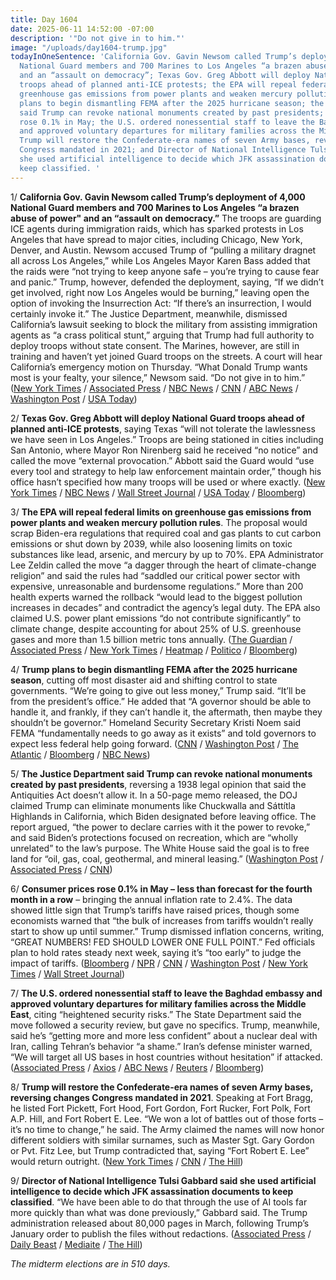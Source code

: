 ```yaml
---
title: Day 1604
date: 2025-06-11 14:52:00 -07:00
description: '"Do not give in to him."'
image: "/uploads/day1604-trump.jpg"
todayInOneSentence: 'California Gov. Gavin Newsom called Trump’s deployment of 4,000
  National Guard members and 700 Marines to Los Angeles “a brazen abuse of power"
  and an “assault on democracy”; Texas Gov. Greg Abbott will deploy National Guard
  troops ahead of planned anti-ICE protests; the EPA will repeal federal limits on
  greenhouse gas emissions from power plants and weaken mercury pollution rules; Trump
  plans to begin dismantling FEMA after the 2025 hurricane season; the Justice Department
  said Trump can revoke national monuments created by past presidents; consumer prices
  rose 0.1% in May; the U.S. ordered nonessential staff to leave the Baghdad embassy
  and approved voluntary departures for military families across the Middle East;
  Trump will restore the Confederate-era names of seven Army bases, reversing changes
  Congress mandated in 2021; and Director of National Intelligence Tulsi Gabbard said
  she used artificial intelligence to decide which JFK assassination documents to
  keep classified. '
---
```


1/ **California Gov. Gavin Newsom called Trump’s deployment of 4,000 National Guard members and 700 Marines to Los Angeles “a brazen abuse of power" and an “assault on democracy.”** The troops are guarding ICE agents during immigration raids, which has sparked protests in Los Angeles that have spread to major cities, including Chicago, New York, Denver, and Austin. Newsom accused Trump of “pulling a military dragnet all across Los Angeles,” while Los Angeles Mayor Karen Bass added that the raids were “not trying to keep anyone safe – you’re trying to cause fear and panic.” Trump, however, defended the deployment, saying, “If we didn’t get involved, right now Los Angeles would be burning,” leaving open the option of invoking the Insurrection Act: “If there’s an insurrection, I would certainly invoke it.” The Justice Department, meanwhile, dismissed California’s lawsuit seeking to block the military from assisting immigration agents as “a crass political stunt,” arguing that Trump had full authority to deploy troops without state consent. The Marines, however, are still in training and haven’t yet joined Guard troops on the streets. A court will hear California’s emergency motion on Thursday. “What Donald Trump wants most is your fealty, your silence,” Newsom said. “Do not give in to him.” ([New York Times](https://www.nytimes.com/2025/06/10/us/newsom-speech-trump-la-protests.html) / [Associated Press](https://apnews.com/article/donald-trump-gavin-newsom-california-immigration-protests-a6467fcd3fa66c945ac7c15c40362972) / [NBC News](https://www.nbcnews.com/politics/immigration/gavin-newsom-democracy-speech-trump-immigration-los-angeles-protests-rcna212237) / [CNN](https://www.cnn.com/2025/06/11/politics/gavin-newsom-democrats-fight-trump) / [ABC News](https://abcnews.go.com/Politics/bondi-argues-trump-jan-6-pardons-create-double/story?id=122737210) / [Washington Post](https://www.washingtonpost.com/nation/2025/06/11/la-protests-ice-live-updates-trump/) / [USA Today](https://www.usatoday.com/story/news/politics/2025/06/11/gavin-newsom-donald-trump-los-angeles-protests-video/84146294007/))

2/ **Texas Gov. Greg Abbott will deploy National Guard troops ahead of planned anti-ICE protests**, saying Texas “will not tolerate the lawlessness we have seen in Los Angeles.” Troops are being stationed in cities including San Antonio, where Mayor Ron Nirenberg said he received “no notice” and called the move “external provocation.” Abbott said the Guard would “use every tool and strategy to help law enforcement maintain order,” though his office hasn’t specified how many troops will be used or where exactly. ([New York Times](https://www.nytimes.com/2025/06/11/us/national-guard-texas-deploy-abbott.html) / [NBC News](https://www.nbcnews.com/news/us-news/texas-gov-deploy-national-guard-state-due-protests-rcna212275) / [Wall Street Journal](https://www.wsj.com/us-news/texas-governor-to-deploy-national-guard-as-anti-ice-protests-spread-6347648f) / [USA Today](https://www.usatoday.com/story/news/nation/2025/06/11/texas-immigration-protests-national-guard-greg-abbott/84146626007/) / [Bloomberg](https://www.bloomberg.com/news/articles/2025-06-11/texas-governor-readies-national-guard-troops-ahead-of-protests))

3/ **The EPA will repeal federal limits on greenhouse gas emissions from power plants and weaken mercury pollution rules**. The proposal would scrap Biden-era regulations that required coal and gas plants to cut carbon emissions or shut down by 2039, while also loosening limits on toxic substances like lead, arsenic, and mercury by up to 70%. EPA Administrator Lee Zeldin called the move “a dagger through the heart of climate-change religion” and said the rules had “saddled our critical power sector with expensive, unreasonable and burdensome regulations.” More than 200 health experts warned the rollback “would lead to the biggest pollution increases in decades” and contradict the agency’s legal duty. The EPA also claimed U.S. power plant emissions “do not contribute significantly” to climate change, despite accounting for about 25% of U.S. greenhouse gases and more than 1.5 billion metric tons annually. ([The Guardian](https://www.theguardian.com/us-news/2025/jun/11/trump-administration-epa-pollution) / [Associated Press](https://apnews.com/article/epa-power-plants-trump-coal-natural-gas-climate-b6421bf170e69b54a3ded2e575f1bc10) / [New York Times](https://www.nytimes.com/2025/06/10/climate/epa-mercury-power-plants-greenhouse-gases.html) / [Heatmap](https://heatmap.news/climate/power-plant-emissions-epa-fervo) / [Politico](https://www.politico.com/news/2025/06/10/epa-to-repeal-climate-rule-power-plants-wednesday-00398136) / [Bloomberg](https://www.bloomberg.com/news/articles/2025-06-10/trump-poised-to-repeal-biden-s-curbs-on-power-plant-pollution))

4/ **Trump plans to begin dismantling FEMA after the 2025 hurricane season**, cutting off most disaster aid and shifting control to state governments. “We’re going to give out less money,” Trump said. “It’ll be from the president’s office.” He added that “A governor should be able to handle it, and frankly, if they can’t handle it, the aftermath, then maybe they shouldn’t be governor.” Homeland Security Secretary Kristi Noem said FEMA “fundamentally needs to go away as it exists” and told governors to expect less federal help going forward. ([CNN](https://www.cnn.com/2025/06/11/politics/fema-hurricane-season-phase-out-trump) / [Washington Post](https://www.washingtonpost.com/weather/2025/06/10/trump-fema-states-hurricane-season/) / [The Atlantic](https://www.theatlantic.com/science/archive/2025/06/fema-states-disasters/683103/) / [Bloomberg](https://www.bloomberg.com/news/articles/2025-06-11/why-fema-keeps-keeps-denying-disaster-preparedness-aid-to-states) / [NBC News](https://www.nbcnews.com/news/us-news/trump-says-fema-wound-hurricane-season-rcna212307))

5/ **The Justice Department said Trump can revoke national monuments created by past presidents**, reversing a 1938 legal opinion that said the Antiquities Act doesn’t allow it. In a 50-page memo released, the DOJ claimed Trump can eliminate monuments like Chuckwalla and Sáttítla Highlands in California, which Biden designated before leaving office. The report argued, “the power to declare carries with it the power to revoke,” and said Biden’s protections focused on recreation, which are “wholly unrelated” to the law’s purpose. The White House said the goal is to free land for “oil, gas, coal, geothermal, and mineral leasing.”  ([Washington Post](https://www.washingtonpost.com/climate-environment/2025/06/10/trump-abolish-national-monuments/) / [Associated Press](https://apnews.com/article/trump-national-monuments-california-3e90d2eb00364e4184acfd101a2bb7b6) / [CNN](https://www.cnn.com/2025/06/11/politics/national-monuments-trump-justice-department))

6/ **Consumer prices rose 0.1% in May – less than forecast for the fourth month in a row** – bringing the annual inflation rate to 2.4%. The data showed little sign that Trump’s tariffs have raised prices, though some economists warned that “the bulk of increases from tariffs wouldn’t really start to show up until summer.” Trump dismissed inflation concerns, writing, “GREAT NUMBERS! FED SHOULD LOWER ONE FULL POINT.” Fed officials plan to hold rates steady next week, saying it’s “too early” to judge the impact of tariffs. ([Bloomberg](https://www.bloomberg.com/news/articles/2025-06-11/us-core-inflation-rises-less-than-forecast-for-fourth-month) / [NPR](https://www.npr.org/2025/06/11/nx-s1-5429597/inflation-tariffs-cpi-economy) / [CNN](https://www.cnn.com/2025/06/11/economy/us-consumer-price-index-may) / [Washington Post](https://www.washingtonpost.com/business/2025/06/11/trump-tariffs-may-inflation/) / [New York Times](https://www.nytimes.com/2025/06/11/business/cpi-may-inflation-tariffs.html) / [Wall Street Journal](https://www.wsj.com/economy/cpi-inflation-may-2025-interest-rate-9c75074f))

7/ **The U.S. ordered nonessential staff to leave the Baghdad embassy and approved voluntary departures for military families across the Middle East**, citing “heightened security risks.” The State Department said the move followed a security review, but gave no specifics. Trump, meanwhile, said he’s “getting more and more less confident” about a nuclear deal with Iran, calling Tehran’s behavior “a shame.” Iran’s defense minister warned, “We will target all US bases in host countries without hesitation” if attacked. ([Associated Press](https://apnews.com/article/state-department-embassy-baghdad-f892ebd6a50850ef5650f31819541bff) / [Axios](https://www.axios.com/2025/06/11/middle-east-evacuating-baghdad-iran) / [ABC News](https://abcnews.go.com/Politics/state-department-orders-departure-nonessential-staff-baghdad-embassy/story?id=122746709) / [Reuters](https://www.reuters.com/world/middle-east/us-embassy-iraq-preparing-ordered-evacuation-due-heightened-security-risks-2025-06-11/) / [Bloomberg](https://www.bloomberg.com/news/articles/2025-06-11/us-orders-partial-evacuation-of-iraq-embassy-as-tensions-rise))

8/ **Trump will restore the Confederate-era names of seven Army bases, reversing changes Congress mandated in 2021**. Speaking at Fort Bragg, he listed Fort Pickett, Fort Hood, Fort Gordon, Fort Rucker, Fort Polk, Fort A.P. Hill, and Fort Robert E. Lee. “We won a lot of battles out of those forts – it’s no time to change,” he said. The Army claimed the names will now honor different soldiers with similar surnames, such as Master Sgt. Gary Gordon or Pvt. Fitz Lee, but Trump contradicted that, saying “Fort Robert E. Lee” would return outright. ([New York Times](https://www.nytimes.com/2025/06/10/us/politics/trump-army-base-rename-confederate.html) / [CNN](https://www.cnn.com/2025/06/10/politics/army-restore-confederate-names-military-bases) / [The Hill](https://thehill.com/policy/defense/5343098-trump-restores-old-base-names/))

9/ **Director of National Intelligence Tulsi Gabbard said she used artificial intelligence to decide which JFK assassination documents to keep classified**. “We have been able to do that through the use of AI tools far more quickly than what was done previously,” Gabbard said. The Trump administration released about 80,000 pages in March, following Trump’s January order to publish the files without redactions. ([Associated Press](https://apnews.com/article/gabbard-trump-ai-amazon-intelligence-beca4c4e25581e52de5343244e995e78) / [Daily Beast](https://www.thedailybeast.com/tulsi-gabbard-admits-to-asking-ai-what-to-classify-in-jfk-files/) / [Mediaite](https://www.mediaite.com/media/news/tulsi-gabbard-fed-jfk-files-into-ai-program-to-find-out-what-should-and-shouldnt-remain-classified/) / [The Hill](https://thehill.com/policy/technology/5344158-trump-administration-ai-jfk-files/))
 
*The midterm elections are in 510 days.*
